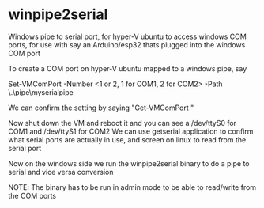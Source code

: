 # winpipe2serial

Windows pipe to serial port, for hyper-V ubuntu to access windows COM ports,
for use with say an Arduino/esp32 thats plugged into the windows COM port

To create a COM port on hyper-V ubuntu mapped to a windows pipe, say 

Set-VMComPort <VM name> -Number <1 or 2, 1 for COM1, 2 for COM2> -Path \\.\pipe\myserialpipe

We can confirm the setting by saying "Get-VMComPort <VM name>"

Now shut down the VM and reboot it and you can see a /dev/ttyS0 for COM1 and /dev/ttyS1 for COM2
We can use getserial application to confirm what serial ports are actually in use, and
screen on linux to read from the serial port

Now on the windows side we run the winpipe2serial binary to do a pipe to serial and vice versa
conversion

NOTE: The binary has to be run in admin mode to be able to read/write from the COM ports